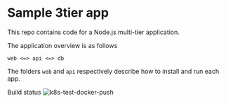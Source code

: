# Sample 3tier app
This repo contains code for a Node.js multi-tier application.

The application overview is as follows

```
web <=> api <=> db
```

The folders `web` and `api` respectively describe how to install and run each app.

Build status
![k8s-test-docker-push](https://github.com/andes2020/k8s-test-docker-push/actions/workflows/main.yml/badge.svg)
